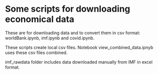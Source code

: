 # Some scripts for downloading economical data

These are for downloading data and to convert them in csv format: worldBank.ipynb, imf.ipynb and covid.ipynb. 

These scripts create local csv files. Notebook view_combined_data.ipnyb uses these csv files combined.

imf_rawdata folder includes data downloaded manually from IMF in excel format.
